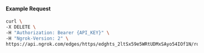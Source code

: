 <!-- Code generated for API Clients. DO NOT EDIT. -->

#### Example Request

```bash
curl \
-X DELETE \
-H "Authorization: Bearer {API_KEY}" \
-H "Ngrok-Version: 2" \
https://api.ngrok.com/edges/https/edghts_2ltSx59e5WRtUDMxSAyo54IOf1N/routes/edghtsrt_2ltSx3Xnmzh3DKZgrL3LASHnSmx/request_headers
```

